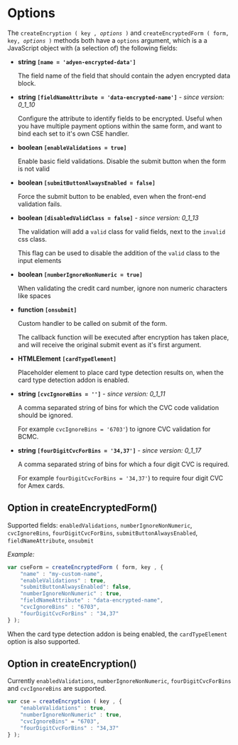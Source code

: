 # Options
  
The `createEncryption ( key , `*`options`*` )` and `createEncryptedForm ( form, key, `*`options`*` )` methods both have a `options` argument, which is a  a JavaScript object with (a selection of) the following fields:
  
* **string `[name = 'adyen-encrypted-data'] `**
  
  The field name of the field that should contain the adyen encrypted data block.

* **string `[fieldNameAttribute = 'data-encrypted-name']`** - *since version: 0_1_10*

  Configure the attribute to identify fields to be encrypted. Useful when you have multiple payment options within the same form, and want to bind each set to it's own CSE handler.
  
* **boolean `[enableValidations = true] `**  
  
  Enable basic field validations. Disable the submit button when the form is not valid 
  
* **boolean `[submitButtonAlwaysEnabled = false]`**

  Force the submit button to be enabled, even when the front-end validation fails.

* **boolean `[disabledValidClass = false]`** - *since version: 0_1_13*
 
  The validation will add a `valid` class for valid fields, next to the `invalid` css class. 
  
  This flag can be used to disable the addition of the `valid` class to the input elements  

* **boolean `[numberIgnoreNonNumeric = true]`**

  When validating the credit card number, ignore non numeric characters like spaces
  
* **function `[onsubmit]`**

  Custom handler to be called on submit of the form.
  
  The callback function will be executed after encryption has taken place, and will receive the original submit event as it's first argument.
  
* **HTMLElement `[cardTypeElement]`**

  Placeholder element to place card type detection results on, when the card type detection addon is enabled.
  
* **string `[cvcIgnoreBins = '']`** - *since version: 0_1_11*
   
  A comma separated string of bins for which the CVC code validation should be ignored.
  
  For example `cvcIgnoreBins = '6703'`) to ignore CVC validation for BCMC.
  
* **string `[fourDigitCvcForBins = '34,37']`** - *since version: 0_1_17*

  A comma separated string of bins for which a four digit CVC is required.

  For example `fourDigitCvcForBins = '34,37'`) to require four digit CVC for Amex cards.

## Option in createEncryptedForm()
Supported fields: `enabledValidations`, `numberIgnoreNonNumeric`, `cvcIgnoreBins`, `fourDigitCvcForBins`, `submitButtonAlwaysEnabled`, `fieldNameAttribute`, `onsubmit`

*Example:*
```Javascript
var cseForm = createEncryptedForm ( form, key , {
    "name" : "my-custom-name",
    "enableValidations" : true,
    "submitButtonAlwaysEnabled": false,
    "numberIgnoreNonNumeric" : true,
    "fieldNameAttribute" : "data-encrypted-name",
    "cvcIgnoreBins" : "6703",
    "fourDigitCvcForBins" : "34,37"
} );
```

When the card type detection addon is being enabled, the `cardTypeElement` option is also supported.

## Option in createEncryption()
Currently  `enabledValidations`, `numberIgnoreNonNumeric`, `fourDigitCvcForBins` and `cvcIgnoreBins` are supported.

```Javascript
var cse = createEncryption ( key , {
    "enableValidations" : true,
    "numberIgnoreNonNumeric" : true,
    "cvcIgnoreBins" = "6703",
    "fourDigitCvcForBins" : "34,37"
} );
```
